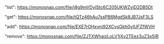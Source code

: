 "list": https://monosnap.com/file/j8g9mVDylStc6C205UKWZvjD2DB5Dt

"get": https://monosnap.com/file/tQTz46hAu7ssPB6MgdSk8JB7JsF3LS

"add": https://monosnap.com/file/EXE7rOHxvni92XCvsGkh0yIUFZfWVH

"remove": https://monosnap.com/file/ZJTXWhaizLoLV1jXv2TEez3uZ3x5IR
